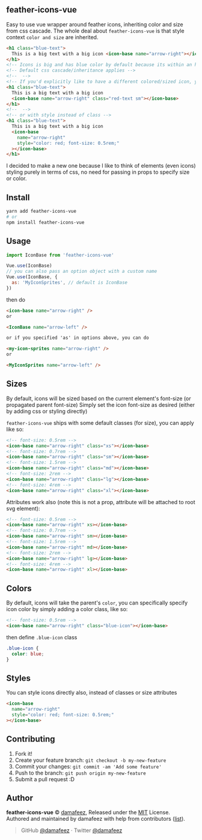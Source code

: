 ## feather-icons-vue

Easy to use vue wrapper around feather icons, inheriting color and size from css cascade.
The whole deal about `feather-icons-vue` is that style context `color and size` are inherited.

```html
<h1 class="blue-text">
  This is a big text with a big icon <icon-base name="arrow-right"></icon-base>
</h1>
<!-- Icons is big and has blue color by default because its within an h1 context with blue color. -->
<!-- Default css cascade/inheritance applies -->
<!--  -->
<!-- If you'd explicitly like to have a different colored/sized icon, you can specify icon style with css -->
<h1 class="blue-text">
  This is a big text with a big icon
  <icon-base name="arrow-right" class="red-text sm"></icon-base>
</h1>
<!--  -->
<!-- or with style instead of class -->
<h1 class="blue-text">
  This is a big text with a big icon
  <icon-base
    name="arrow-right"
    style="color: red; font-size: 0.5rem;"
  ></icon-base>
</h1>
```

I decided to make a new one because I like to think of elements (even icons) styling purely in terms of css, no need for passing in props to specify size or color.

## Install

```bash
yarn add feather-icons-vue
# or
npm install feather-icons-vue
```

## Usage

```js
import IconBase from 'feather-icons-vue'

Vue.use(IconBase)
// you can also pass an option object with a custom name
Vue.use(IconBase, {
  as: 'MyIconSprites', // default is IconBase
})
```

then do

```html
<icon-base name="arrow-right" />
or

<IconBase name="arrow-left" />

or if you specified 'as' in options above, you can do

<my-icon-sprites name="arrow-right" />
or

<MyIconSprites name="arrow-left" />
```

## Sizes

By default, icons will be sized based on the current element's font-size (or propagated parent font-size)
Simply set the icon font-size as desired (either by adding css or styling directly)

`feather-icons-vue` ships with some default classes (for size), you can apply like so:

```html
<!-- font-size: 0.5rem -->
<icon-base name="arrow-right" class="xs"></icon-base>
<!-- font-size: 0.7rem -->
<icon-base name="arrow-right" class="sm"></icon-base>
<!-- font-size: 1.5rem -->
<icon-base name="arrow-right" class="md"></icon-base>
<!-- font-size: 2rem -->
<icon-base name="arrow-right" class="lg"></icon-base>
<!-- font-size: 4rem -->
<icon-base name="arrow-right" class="xl"></icon-base>
```

Attributes work also (note this is not a prop, attribute will be attached to root svg element):

```html
<!-- font-size: 0.5rem -->
<icon-base name="arrow-right" xs></icon-base>
<!-- font-size: 0.7rem -->
<icon-base name="arrow-right" sm></icon-base>
<!-- font-size: 1.5rem -->
<icon-base name="arrow-right" md></icon-base>
<!-- font-size: 2rem -->
<icon-base name="arrow-right" lg></icon-base>
<!-- font-size: 4rem -->
<icon-base name="arrow-right" xl></icon-base>
```

## Colors

By default, icons will take the parent's `color`, you can specifically specify icon color by simply adding a color class, like so:

```html
<!-- font-size: 0.5rem -->
<icon-base name="arrow-right" class="blue-icon"></icon-base>
```

then define `.blue-icon` class

```css
.blue-icon {
  color: blue;
}
```

## Styles

You can style icons directly also, instead of classes or size attributes

```html
<icon-base
  name="arrow-right"
  style="color: red; font-size: 0.5rem;"
></icon-base>
```

## Contributing

1. Fork it!
2. Create your feature branch: `git checkout -b my-new-feature`
3. Commit your changes: `git commit -am 'Add some feature'`
4. Push to the branch: `git push origin my-new-feature`
5. Submit a pull request :D

## Author

**feather-icons-vue** © [damafeez](https://github.com/damafeez), Released under the [MIT](./LICENSE) License.<br>
Authored and maintained by damafeez with help from contributors ([list](https://github.com/damafeez/feather-icons-vue)).

> GitHub [@damafeez](https://github.com/damafeez) · Twitter [@damafeez](https://twitter.com/damafeez)
